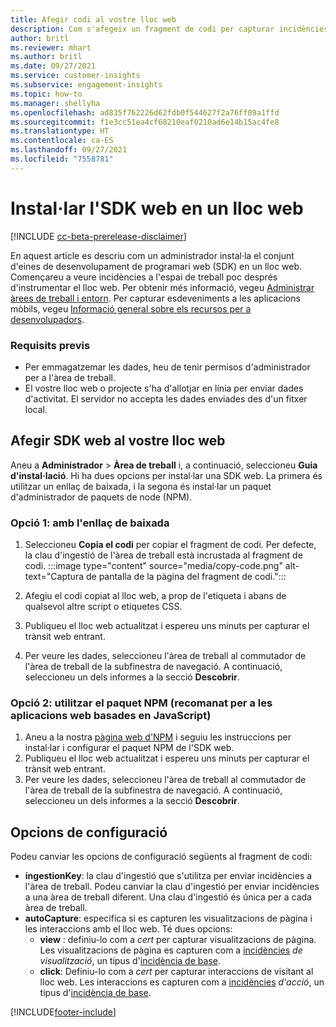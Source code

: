 ```yaml
---
title: Afegir codi al vostre lloc web
description: Com s'afegeix un fragment de codi per capturar incidències del Dynamics 365 Customer Insights al lloc web.
author: britl
ms.reviewer: mhart
ms.author: britl
ms.date: 09/27/2021
ms.service: customer-insights
ms.subservice: engagement-insights
ms.topic: how-to
ms.manager: shellyha
ms.openlocfilehash: ad835f762226d62fdb0f544627f2a76ff09a1ffd
ms.sourcegitcommit: f1e3cc51ea4cf68210eaf0210ad6e14b15ac4fe8
ms.translationtype: HT
ms.contentlocale: ca-ES
ms.lasthandoff: 09/27/2021
ms.locfileid: "7558781"
---
```

# <a name="install-the-web-sdk-on-a-website"></a>Instal·lar l'SDK web en un lloc web

[!INCLUDE [cc-beta-prerelease-disclaimer](includes/cc-beta-prerelease-disclaimer.md)]

En aquest article es descriu com un administrador instal·la el conjunt d'eines de desenvolupament de programari web (SDK) en un lloc web. Començareu a veure incidències a l'espai de treball poc després d'instrumentar el lloc web. Per obtenir més informació, vegeu [Administrar àrees de treball i entorn](manage-environments-workspaces.md). Per capturar esdeveniments a les aplicacions mòbils, vegeu [Informació general sobre els recursos per a desenvolupadors](developer-resources.md).


### <a name="prerequisites"></a>Requisits previs

* Per emmagatzemar les dades, heu de tenir permisos d'administrador per a l'àrea de treball.
* El vostre lloc web o projecte s'ha d'allotjar en línia per enviar dades d'activitat. El servidor no accepta les dades enviades des d'un fitxer local.


## <a name="add-web-sdk-to-your-website"></a>Afegir SDK web al vostre lloc web

Aneu a **Administrador** > **Àrea de treball** i, a continuació, seleccioneu **Guia d'instal·lació**. Hi ha dues opcions per instal·lar una SDK web. La primera és utilitzar un enllaç de baixada, i la segona és instal·lar un paquet d'administrador de paquets de node (NPM).

### <a name="option-1-using-the-download-link"></a>Opció 1: amb l'enllaç de baixada

1. Seleccioneu **Copia el codi** per copiar el fragment de codi. Per defecte, la clau d'ingestió de l'àrea de treball està incrustada al fragment de codi.
  :::image type="content" source="media/copy-code.png" alt-text="Captura de pantalla de la pàgina del fragment de codi.":::

1. Afegiu el codi copiat al lloc web, a prop de <head> l'etiqueta i abans de qualsevol altre script o etiquetes CSS.
1. Publiqueu el lloc web actualitzat i espereu uns minuts per capturar el trànsit web entrant.
1. Per veure les dades, seleccioneu l'àrea de treball al commutador de l'àrea de treball de la subfinestra de navegació. A continuació, seleccioneu un dels informes a la secció **Descobrir**.

### <a name="option-2-using-the-npm-package-recommended-for-javascript-based-web-apps"></a>Opció 2: utilitzar el paquet NPM (recomanat per a les aplicacions web basades en JavaScript)

1. Aneu a la nostra [pàgina web d'NPM](https://www.npmjs.com/package/engagementinsights-web) i seguiu les instruccions per instal·lar i configurar el paquet NPM de l'SDK web.
1. Publiqueu el lloc web actualitzat i espereu uns minuts per capturar el trànsit web entrant.
1. Per veure les dades, seleccioneu l'àrea de treball al commutador de l'àrea de treball de la subfinestra de navegació. A continuació, seleccioneu un dels informes a la secció **Descobrir**.

## <a name="configuration-options"></a>Opcions de configuració

Podeu canviar les opcions de configuració següents al fragment de codi:

- **ingestionKey**: la clau d'ingestió que s'utilitza per enviar incidències a l'àrea de treball. Podeu canviar la clau d'ingestió per enviar incidències a una àrea de treball diferent. Una clau d'ingestió és única per a cada àrea de treball.
- **autoCapture**: especifica si es capturen les visualitzacions de pàgina i les interaccions amb el lloc web. Té dues opcions:
    - **view** : definiu-lo com a *cert* per capturar visualitzacions de pàgina. Les visualitzacions de pàgina es capturen com a [incidències](glossary.md#event) *de visualització*, un tipus d'[incidència de base](glossary.md#base-event).
    - **click**: Definiu-lo com a *cert* per capturar interaccions de visitant al lloc web. Les interaccions es capturen com a [incidències](glossary.md#event) *d'acció*, un tipus d'[incidència de base](glossary.md#base-event).

[!INCLUDE[footer-include](../includes/footer-banner.md)]
